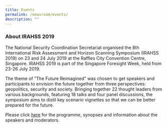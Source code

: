 ```yaml
---
title: Events
permalink: /newsroom/events/
description: ""
---
```


### About IRAHSS 2019

The National Security Coordination Secretariat organised the 8th International Risk Assessment and Horizon Scanning Symposium (IRAHSS 2019) on 23 and 24 July 2019 at the Raffles City Convention Centre, Singapore. IRAHSS 2019 is part of the Singapore Foresight Week, held from 23-26 July 2019.

The theme of "The Future Reimagined” was chosen to get speakers and participants to envision the future together from three perspectives: geopolitics, security and society. Bringing together 22 thought leaders from various backgrounds, featuring 18 talks and four panel discussions, the symposium aims to distil key scenario vignettes so that we can be better prepared for the future.

Please click [here](https://go.gov.sg/ebooklet) for the programme, synopses and information about the speakers and moderators.